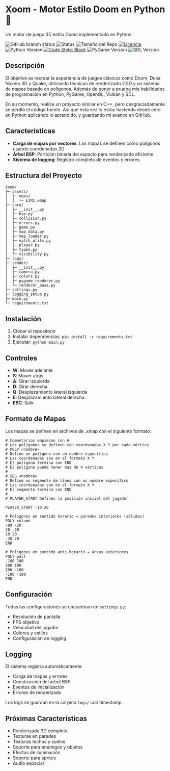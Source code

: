 # Xoom - Motor Estilo Doom en Python 🐍

Un motor de juego 3D estilo Doom implementado en Python.

![GitHub branch status](https://img.shields.io/github/checks-status/Xardax88/Xoom/master)
![Status](https://img.shields.io/badge/status-En%20Desarrollo-blue)
![Tamaño del Repo](https://img.shields.io/github/repo-size/Xardax88/Xoom)
[![Licencia](https://img.shields.io/github/license/Xardax88/Xoom)](LICENSE)
![Python Version](https://img.shields.io/badge/Python-3.11%2B-blue?logo=python&logoColor=white)
[![Code Style: Black](https://img.shields.io/badge/code%20style-black-000000.svg)](https://github.com/psf/black)
![PyGame Version](https://img.shields.io/badge/PyGame-2.6+-blue?logo=pygame&logoColor=white)
![SDL Version](https://img.shields.io/badge/SDL-2.28+-blue?logo=libsdl&logoColor=white)

## Descripción

El objetivo es recrear la experiencia de juegos clásicos como Doom, Duke Nukem 3D y Quake, utilizando técnicas de renderizado 2.5D y un sistema de mapas basado en polígonos. 
Además de poner a prueba mis habilidades de programación en Python, PyGame, OpenGL, Vulkan y SDL.

En su momento, realize un proyecto similar en C++, pero desgraciadamente se perdió el código fuente. Asi que esta vez lo estoy haciendo desde cero en Python aplicando lo aprendido, y guardando mi avance en GitHub.

## Características

- **Carga de mapas por vectores**: Los mapas se definen como polígonos usando coordenadas 2D
- **Árbol BSP**: Partición binaria del espacio para renderizado eficiente
- **Sistema de logging**: Registro completo de eventos y errores

## Estructura del Proyecto

```
Xoom/
├─ assets/
│  ├─ maps/
│  │  └─ E1M1.xmap
├─ core/
│  ├─ __init__.py
│  ├─ bsp.py
│  ├─ collision.py
│  ├─ errors.py
│  ├─ game.py
│  ├─ map_data.py
│  ├─ map_loader.py
│  ├─ match_utils.py
│  ├─ player.py
│  ├─ types.py
│  └─ visibility.py
├─ logs/
├─ render/
│  ├─ __init__.py
│  ├─ camera.py
│  ├─ colors.py
│  ├─ pygame_renderer.py
│  └─ renderer_base.py
├─ settings.py
├─ logging_setup.py
├─ main.py
└─ requirements.txt
```

## Instalación

1. Clonar el repositorio
2. Instalar dependencias: `pip install -r requirements.txt`
3. Ejecutar: `python main.py`

## Controles

- **W**: Mover adelante
- **S**: Mover atrás  
- **A**: Girar izquierda
- **D**: Girar derecha
- **Q**: Desplazamiento lateral izquierda
- **E**: Desplazamiento lateral derecha
- **ESC**: Salir

## Formato de Mapas

Los mapas se definen en archivos de .xmap con el siguiente formato:

```
# Comentarios empiezan con #
# Los polígonos se definen con coordenadas X Y por cada vértice
# POLY <nombre>
# Define un polígono con un nombre específico
# Las coordenadas son en el formato X Y
# El polígono termina con END
# El poligono puede tener mas de 4 vértices
#
# SEG <nombre>
# Define un segmento de línea con un nombre específico
# Las coordenadas son en el formato X Y
# El segmento termina con END
#
# PLAYER_START Defines la posición inicial del jugador

PLAYER_START -10 20

# Polígonos en sentido horario = paredes interiores (sólidas)
POLY column
-80 -20
20 -20
20 20
-20 20
END

# Polígonos en sentido anti-horario = áreas exteriores
POLY wall
-100 100
100 100
100 -100
-100 -100
END
```

## Configuración

Todas las configuraciones se encuentran en `settings.py`:

- Resolución de pantalla
- FPS objetivo
- Velocidad del jugador
- Colores y estilos
- Configuración de logging

## Logging

El sistema registra automáticamente:

- Carga de mapas y errores
- Construcción del árbol BSP
- Eventos de inicialización
- Errores de renderizado

Los logs se guardan en la carpeta `logs/` con timestamp.

## Próximas Características

- Renderizado 3D completo
- Texturas en paredes
- Texturas techos y suelos
- Soporte para enemigos y objetos
- Efectos de iluminación
- Soporte para sprites
- Audio espacial